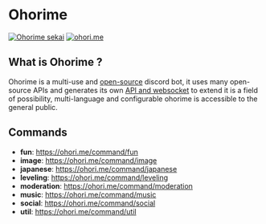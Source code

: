 # Ohorime
[![Ohorime sekai](https://img.shields.io/discord/612430086624247828)](https://discord.gg/T9ndmp2) [![ohori.me](https://img.shields.io/website?url=https%3A%2F%2Fohori.me%2F)](https://ohori.me/)

## What is Ohorime ?

Ohorime is a multi-use and [open-source](https://github.com/Shaynlink/ohorime/) discord bot, it uses many open-source APIs and generates its own [API and websocket](https://docs.ohori.me/) to extend it is a field of possibility, multi-language and configurable ohorime is accessible to the general public.

## Commands
  - **fun**: https://ohori.me/command/fun
  - **image**: https://ohori.me/command/image
  - **japanese**: https://ohori.me/command/japanese
  - **leveling**: https://ohori.me/command/leveling
  - **moderation**: https://ohori.me/command/moderation
  - **music**: https://ohori.me/command/music
  - **social**: https://ohori.me/command/social
  - **util**: https://ohori.me/command/util
